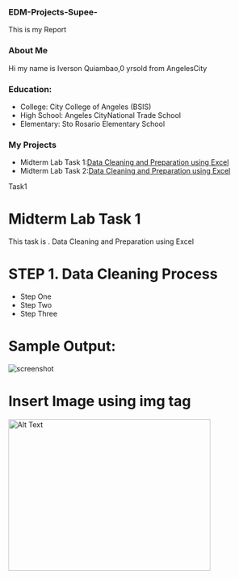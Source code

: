 

### EDM-Projects-Supee-
This is my Report
### About Me
Hi my name is Iverson Quiambao,0 yrsold from AngelesCity
### Education:
- College: City College of Angeles (BSIS)
- High School: Angeles CityNational Trade School
- Elementary: Sto Rosario Elementary School
### My Projects
- Midterm Lab Task 1:[Data Cleaning and Preparation using Excel](Midterm%20Task%201/task1.md)
- Midterm Lab Task 2:[Data Cleaning and Preparation using Excel](Midterm%20Task%201/task1.md)


Task1
# Midterm Lab Task 1
This task is . Data Cleaning and Preparation using Excel
# STEP 1. Data Cleaning Process
- Step One
- Step Two
- Step Three

# Sample Output:
![screenshot](images/one.JPG)
# Insert Image using img tag
<img src="images/one.JPG" alt="Alt Text" width="400" height="300">

